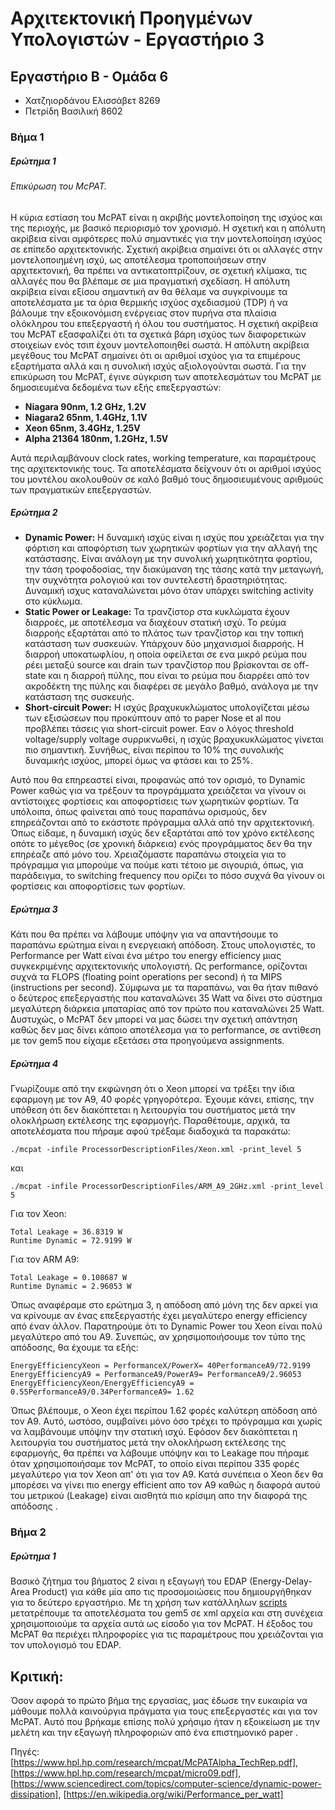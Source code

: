 # Αρχιτεκτονική Προηγμένων Υπολογιστών - Εργαστήριο 3
## Εργαστήριο Β - Ομάδα 6
* Χατζηιορδάνου Ελισσάβετ 8269
* Πετρίδη Βασιλική 8602

### Βήμα 1

##### Ερώτημα 1

###### Επικύρωση του McPAT.

Η κύρια εστίαση του McPAT είναι η ακριβής μοντελοποίηση της ισχύος και της περιοχής, με βασικό περιορισμό τον χρονισμό. Η σχετική και η απόλυτη ακρίβεια είναι αμφότερες πολύ σημαντικές για την μοντελοποίηση ισχύος σε επίπεδο αρχιτεκτονικής. Σχετική ακρίβεια σημαίνει ότι οι αλλαγές στην μοντελοποιημένη ισχύ, ως αποτέλεσμα τροποποιήσεων στην αρχιτεκτονική, θα πρέπει να αντικατοπτρίζουν, σε σχετική κλίμακα, τις αλλαγές που θα βλέπαμε σε μια πραγματική σχεδίαση. Η απόλυτη ακρίβεια είναι εξίσου σημαντική αν θα θέλαμε να συγκρίνουμε τα αποτελέσματα με τα όρια θερμικής ισχύος σχεδιασμού (TDP) ή να βάλουμε την εξοικονόμιση ενέργειας στον πυρήνα στα πλαίσια ολόκληρου του επεξεργαστή ή όλου του συστήματος. Η σχετική ακρίβεια του McPAT εξασφαλίζει ότι τα σχετικά βάρη ισχύος των διαφορετικών στοιχείων ενός τσιπ έχουν μοντελοποιηθεί σωστά. Η απόλυτη ακρίβεια μεγέθους του McPAT σημαίνει ότι οι αριθμοί ισχύος για τα επιμέρους εξαρτήματα αλλά και η συνολική ισχύς αξιολογούνται σωστά. Για την επικύρωση του McPAT, έγινε σύγκριση των αποτελεσμάτων του  McPAT με δημοσιευμένα δεδομένα των εξής επεξεργαστών:
* __Niagara 90nm, 1.2 GHz, 1.2V__
* __Niagara2 65nm, 1.4GHz, 1.1V__
* __Xeon 65nm, 3.4GHz, 1.25V__
* __Alpha 21364 180nm, 1.2GHz, 1.5V__

Αυτά περιλαμβάνουν clock rates, working temperature, και παραμέτρους της αρχιτεκτονικής τους. Τα αποτελέσματα δείχνουν ότι οι αριθμοί ισχύος του μοντέλου ακολουθούν σε καλό βαθμό τους δημοσιευμένους αριθμούς των πραγματικών επεξεργαστών. 


##### Ερώτημα 2

* __Dynamic Power:__   Η δυναμική ισχύς είναι η ισχύς που χρειάζεται για την φόρτιση και αποφόρτιση των χωρητικών φορτίων για την αλλαγή της κατάστασης. Είναι ανάλογη με την συνολική χωρητικότητα φορτίου, την τάση τροφοδοσίας, την διακύμανση της τάσης κατά την μεταγωγή, την συχνότητα ρολογιού και τον συντελεστή δραστηριότητας. Δυναμική ισχυς καταναλώνεται μόνο όταν υπάρχει switching activity στο κύκλωμα.
* __Static Power or Leakage:__ Τα τρανζίστορ στα κυκλώματα έχουν διαρροές, με αποτέλεσμα να διαχέουν στατική ισχύ. Το ρεύμα διαρροής εξαρτάται από το πλάτος των τρανζίστορ και την τοπική κατάσταση των συσκευών. Υπάρχουν δύο μηχανισμοί διαρροής. Η διαρροή υποκατωφλίου, η οποία οφείλεται σε ενα μικρό ρεύμα που ρέει μεταξύ source και drain των τρανζίστορ που βρίσκονται σε off-state και η διαρροή πύλης, που είναι το ρεύμα που διαρρέει από τον ακροδέκτη της πύλης και διαφέρει σε μεγάλο βαθμό, ανάλογα με την κατάσταση της συσκευής.
* __Short-circuit Power:__ Η ισχύς βραχυκυκλώματος υπολογίζεται μέσω των εξισώσεων που προκύπτουν από το paper Nose et al που προβλέπει τάσεις για short-circuit power. Εαν ο λόγος threshold voltage/supply voltage συρρικνωθεί, η ισχύς βραχυκυκλώματος γίνεται πιο σημαντική. Συνήθως, είναι περίπου το 10% της συνολικής δυναμικής ισχύος, μπορεί όμως να φτάσει και το 25%.

Αυτό που θα επηρεαστεί είναι, προφανώς από τον ορισμό, το Dynamic Power καθώς για να τρέξουν τα προγράμματα χρειάζεται να γίνουν οι αντίστοιχες φορτίσεις και αποφορτίσεις των χωρητικών φορτίων. Τα υπόλοιπα, όπως φαίνεται από τους παραπάνω ορισμούς, δεν επηρεάζονται από το εκάστοτε πρόγραμμα αλλά από την αρχιτεκτονική. Όπως είδαμε, η δυναμική ισχύς δεν εξαρτάται από τον χρόνο εκτέλεσης οπότε το μέγεθος (σε χρονική διάρκεια) ενός προγράμματος δεν θα την επηρέαζε από μόνο του. Χρειαζόμαστε παραπάνω στοιχεία για το πρόγραμμα για μπορούμε να πούμε κατι τέτοιο με σιγουριά, όπως, για παράδειγμα, το switching frequency που ορίζει το πόσο συχνά θα γίνουν οι φορτίσεις και αποφορτίσεις των φορτίων.

##### Ερώτημα 3

Κάτι που θα πρέπει να λάβουμε υπόψην για να απαντήσουμε το παραπάνω ερώτημα είναι η ενεργειακή απόδοση. Στους υπολογιστές, το Performance per Watt είναι ένα μέτρο του energy efficiency μιας συγκεκριμένης αρχιτεκτονικής υπολογιστή. Ως performance, ορίζονται συχνά τα FLOPS (floating point operations per second) ή τα MIPS (instructions per second). Σύμφωνα με τα παραπάνω, ναι θα ήταν πιθανό ο δεύτερος επεξεργαστής που καταναλώνει 35 Watt να δίνει στο σύστημα μεγαλύτερη διάρκεια μπαταρίας από τον πρώτο που καταναλώνει 25 Watt. Δυστυχώς, ο McPAT δεν μπορεί να μας δώσει την σχετική απάντηση καθώς δεν μας δίνει κάποιο αποτέλεσμα για το performance, σε αντίθεση με τον gem5 που είχαμε εξετάσει στα προηγούμενα assignments.

##### Ερώτημα 4

Γνωρίζουμε από την εκφώνηση ότι ο Xeon μπορεί να τρέξει την ίδια εφαρμογη με τον Α9, 40 φορές γρηγορότερα. Έχουμε κάνει, επίσης, την υπόθεση ότι δεν διακόπτεται η λειτουργία  του συστήματος μετά την ολοκλήρωση εκτέλεσης της εφαρμογής. Παραθέτουμε, αρχικά, τα αποτελέσματα που πήραμε αφού τρέξαμε διαδοχικά τα παρακάτω:

```
./mcpat -infile ProcessorDescriptionFiles/Xeon.xml -print_level 5
```
και

```
./mcpat -infile ProcessorDescriptionFiles/ARM_A9_2GHz.xml -print_level 5
```
Για τον Xeon:

```
Total Leakage = 36.8319 W
Runtime Dynamic = 72.9199 W
```
Για τον ARM A9:

```
Total Leakage = 0.108687 W
Runtime Dynamic = 2.96053 W
```
Όπως αναφέραμε στο ερώτημα 3, η απόδοση από μόνη της δεν αρκεί για να κρίνουμε αν ένας επεξεργαστής έχει μεγαλύτερο energy efficiency από έναν άλλον. Παρατηρούμε ότι το Dynamic Power του Xeon είναι πολύ μεγαλύτερο από του Α9. Συνεπώς, αν χρησιμοποιήσουμε τον τύπο της απόδοσης, θα έχουμε τα εξής:
```
EnergyEfficiencyXeon = PerformanceX/PowerX= 40PerformanceA9/72.9199
EnergyEfficiencyA9 = PerformanceA9/PowerA9= PerformanceA9/2.96053
EnergyEfficiencyXeon/EnergyEfficiencyA9 = 0.55PerformanceA9/0.34PerformanceA9= 1.62
```
Όπως βλέπουμε, ο Xeon έχει περίπου 1.62 φορές καλύτερη απόδοση από τον Α9. Αυτό, ωστόσο, συμβαίνει μόνο όσο τρέχει το πρόγραμμα και χωρίς να λαμβάνουμε υπόψην την στατική ισχύ. Εφόσον δεν διακόπτεται η λειτουργία  του συστήματος μετά την ολοκλήρωση εκτέλεσης της εφαρμογής, θα πρέπει να λάβουμε υπόψην και το Leakage που πήραμε όταν χρησιμοποιήσαμε τον McPAT, το οποίο είναι περίπου 335 φορές μεγαλύτερο για τον Xeon απ' ότι για τον Α9. Κατά συνέπεια ο Xeon δεν θα μπορέσει να γίνει πιο energy efficient απο τον Α9 καθώς η διαφορά αυτού του μετρικού (Leakage) είναι αισθητά πιο κρίσιμη απο την διαφορά της απόδοσης . 


### Βήμα 2
##### Ερώτημα 1
Βασικό ζήτημα του βήματος 2 είναι η εξαγωγή του EDAP (Energy-Delay-Area Product) για κάθε μία απο τις προσομοιώσεις που δημιουργήθηκαν για το δεύτερο εργαστήριο. Με τη χρήση των κατάλληλων [scripts](https://github.com/vasipetr/archlab3/tree/main/scripts) μετατρέπουμε τα αποτελέσματα του gem5 σε xml αρχεία και στη συνέχεια χρησιμοποιούμε τα αρχεία αυτά ως είσοδο για τον McPAT. Η έξοδος του McPAT θα περιέχει πληροφορίες για τις παραμέτρους που χρειάζονται για τον υπολογισμό του EDAP. 

## Κριτική:
Όσον αφορά το πρώτο βήμα της εργασίας, μας έδωσε την ευκαιρία να μάθουμε πολλά καινούργια πράγματα για τους επεξεργαστές και για τον McPAT. Αυτό που βρήκαμε επίσης πολύ χρήσιμο ήταν η εξοικείωση με την μελέτη και την εξαγωγή πληροφοριών από ένα επιστημονικό paper .

Πηγές: [https://www.hpl.hp.com/research/mcpat/McPATAlpha_TechRep.pdf], [https://www.hpl.hp.com/research/mcpat/micro09.pdf], [https://www.sciencedirect.com/topics/computer-science/dynamic-power-dissipation], [https://en.wikipedia.org/wiki/Performance_per_watt]
